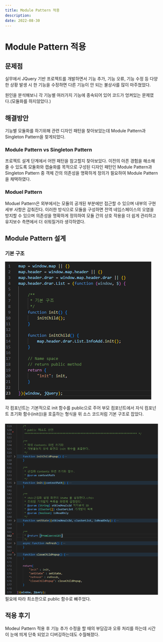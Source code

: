 ```yaml
---
title: Module Pattern 적용
description: 
date: 2022-08-30
---
```


# Module Pattern 적용

## 문제점
실무에서 JQuery 기반 프로젝트를 개발하면서 기능 추가, 기능 오류, 기능 수정 등 다양한 상황 발생 시 한 기능을 수정하면 다른 기능이 안 되는 불상사를 많이 마주쳤었다. 


원인을 분석해보니 각 기능별 여러가지 기능에 종속되어 있어 코드가 엉켜있는 문제였다.(모듈화를 하지않았다.)

## 해결방안

기능별 모듈화를 하기위해 관련 디자인 패턴을 찾아보았는데 Module Pattern과 Singleton Pattern을 찾게되었다.

### Module Pattern vs Singleton Pattern

프로젝트 설계 단계에서 어떤 패턴을 참고할지 찾아보았다. 이전의 아픈 경험을 해소해줄 수 있도록 모듈화와 캡슐화를 목적으로 구성된 디자인 패턴인 Module Pattern과 Singleton Pattern 중 객체 간의 의존성을 명확하게 정의가 필요하여 Module Pattern을 채택하였다.

### Moduel Pattern
Moduel Pattern은 외부에서는 모듈의 공개된 부분에만 접근할 수 있으며 내부의 구현 세부 사항은 감춰진다.
이러한 방식으로 모듈을 구성하면 전역 네임스페이스의 오염을 방지할 수 있으며 의존성을 명확하게 정의하여 모듈 간의 상호 작용을 더 쉽게 관리하고 유지보수 측면에서 더 쉬워질거라 생각하였다.


## Module Pattern 설계

### 기본 구조

![Alt text](image-3.png)


각 컴포넌트는 기본적으로 init 함수를 public으로 주어 부모 컴포넌트에서 자식 컴포넌트 초기화 함수(init())을 호출하는 형식을 위 소스 코드처럼 기본 구조로 잡았다.

### 

![Alt text](image-4.png)
필요에 따라 최소한으로 public 함수로 뺴주었다.  


   
## 적용 후기 
Modeul Pattern 적용 후 기능 추가 수정을 할 때의 부담감과 오류 처리를 하는데 시간이 눈에 띄게 단축 되었고 디버깅하는데도 수월해졌다. 
